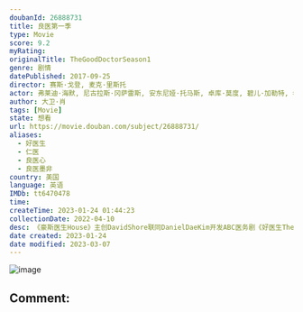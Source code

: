 ```yaml
---
doubanId: 26888731
title: 良医第一季
type: Movie
score: 9.2
myRating: 
originalTitle: TheGoodDoctorSeason1
genre: 剧情
datePublished: 2017-09-25
director: 赛斯·戈登, 麦克·里斯托
actor: 弗莱迪·海默, 尼古拉斯·冈萨雷斯, 安东尼娅·托马斯, 卓库·莫度, 碧儿·加勒特, 希尔·哈勃, 富田谭玲, 理查德·希夫, 格雷厄姆·维奇尔, 伊蕾娜·肯, 贾西卡·妮可, 迪伦·金威尔, 佩奇·斯巴勒, 奥莉维亚·斯提尔·法奥康纳, 玛莎·托马森, 布里特·洛德, 李威尹, 克里斯蒂娜·张, undefined, 基奥尼·雷贝罗, 凯西·罗尔, 尼米特·坎吉, 蒂姆·佩雷斯, 伊丽莎白·辛克勒, 艾米丽·辛克勒, 曼尼·贾希尼托, 萨拉·韦斯格拉斯
author: 大卫·肖
tags: [Movie]
state: 想看
url: https://movie.douban.com/subject/26888731/
aliases:
  - 好医生
  - 仁医
  - 良医心
  - 良医墨非
country: 美国
language: 英语
IMDb: tt6470478
time: 
createTime: 2023-01-24 01:44:23
collectionDate: 2022-04-10
desc: 《豪斯医生House》主创DavidShore联同DanielDaeKim开发ABC医务剧《好医生TheGoodDoctor》，根据韩剧所改篇的《好医生》由DavidShore编剧，讲...
date created: 2023-01-24
date modified: 2023-03-07
---
```


![image](p2496064819.jpg)

Comment:
---
